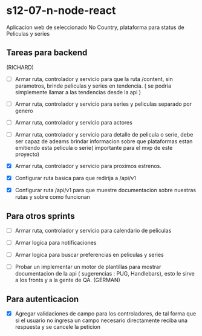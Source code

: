 # s12-07-n-node-react
Aplicacion web de seleccionado No Country, plataforma para status de Peliculas y series

## Tareas para backend

(RICHARD)
- [ ] Armar ruta, controlador y servicio para que la ruta /content, sin parametros, brinde peliculas y series en tendencia. ( se podria simplemente llamar a las tendencias desde la api )
- [ ] Armar ruta, controlador y servicio para series y peliculas separado por genero
- [ ] Armar ruta, controlador y servicio para actores
- [ ] Armar ruta, controlador y servicio para detalle de pelicula o serie, debe ser capaz de adeams brindar informacion sobre que plataformas estan emitiendo esta pelicula o serie( importante para el mvp de este proyecto)
- [X] Armar ruta, controlador y servicio para proximos estrenos.
- [X] Configurar ruta basica para que redirija a /api/v1
- [X] Configurar ruta /api/v1 para que muestre documentacion sobre nuestras rutas y sobre como funcionan



## Para otros sprints

- [ ] Armar ruta, controlador y servicio para calendario de peliculas
- [ ] Armar logica para notificaciones
- [ ] Armar logica para buscar preferencias en peliculas y series
- [ ] Probar un implementar un motor de plantillas para mostrar documentacion de la api ( sugerencias : PUG, Handlebars), esto le sirve a los fronts y a la gente de QA. (GERMAN)


## Para autenticacion 
- [X] Agregar validaciones de campo para los controladores, de tal forma que si el usuario no ingresa un campo necesario directamente reciba una respuesta y se cancele la peticion



